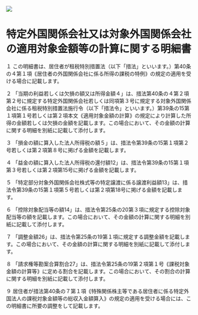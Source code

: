 ![](https://www.nta.go.jp/tmp/5aa783f0-9e86-44eb-b8a2-d1110e243219/images/87e2835ebd08e8b00f85e1f3dd0997b3f3b3cfd9ed8c62c4a1d31fbc256c5ccc.jpg)

# 特定外国関係会社又は対象外国関係会社の適用対象金額等の計算に関する明細書

１ この明細書は、居住者が租税特別措置法（以下「措法」といいます。）第40条の４第１項｟居住者の外国関係会社に係る所得の課税の特例｠の規定の適用を受ける場合に記載します。

２ 「当期の利益若しくは欠損の額又は所得金額４」は、措法第40条の４第２項第２号に規定する特定外国関係会社若しくは同項第３号に規定する対象外国関係会社に係る租税特別措置法施行令（以下「措法令」といいます。）第39条の15第１項第１号若しくは第２項本文｟適用対象金額の計算｠の規定により計算した所得の金額若しくは欠損の金額を記載します。この場合において、その金額の計算に関する明細を別紙に記載して添付します。

３ 「損金の額に算入した法人所得税の額５」は、措法令第39条の15第１項第２号若しくは第２項第８号に掲げる金額を記載します。

４ 「益金の額に算入した法人所得税の還付額12」は、措法令第39条の15第１項第３号若しくは第２項第15号に掲げる金額を記載します。

５ 「特定部分対象外国関係会社株式等の特定譲渡に係る譲渡利益額13」は、措法令第39条の15第１項第５号若しくは第２項第18号に掲げる金額を記載します。

６ 「控除対象配当等の額14」は、措法令第25条の20第３項に規定する控除対象配当等の額を記載します。この場合において、その金額の計算に関する明細を別紙に記載して添付します。

７ 「調整金額26」は、措法令第25条の19第１項に規定する調整金額を記載します。この場合において、その金額の計算に関する明細を別紙に記載して添付します。

８ 「請求権等勘案合算割合27」は、措法令第25条の19第２項第１号｟課税対象金額の計算等｠に定める割合を記載します。この場合において、その割合の計算に関する明細を別紙に記載して添付します。

９ 居住者が措法第40条の７第１項｟特殊関係株主等である居住者に係る特定外国法人の課税対象金額等の総収入金額算入｠の規定の適用を受ける場合には、この明細書に所要の調整をして記載します。